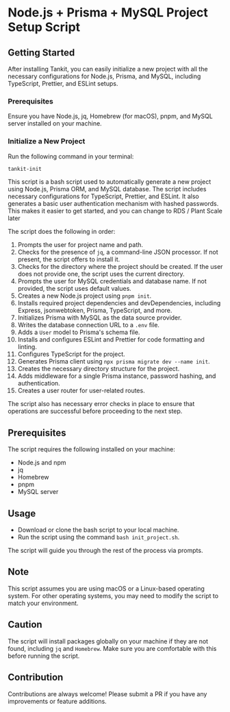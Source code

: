 # Node.js + Prisma + MySQL Project Setup Script

## Getting Started

After installing Tankit, you can easily initialize a new project with all the necessary configurations for Node.js, Prisma, and MySQL, including TypeScript, Prettier, and ESLint setups.

### Prerequisites

Ensure you have Node.js, jq, Homebrew (for macOS), pnpm, and MySQL server installed on your machine.

### Initialize a New Project

Run the following command in your terminal:

```bash
tankit-init
```

This script is a bash script used to automatically generate a new project using Node.js, Prisma ORM, and MySQL database. The script includes necessary configurations for TypeScript, Prettier, and ESLint. It also generates a basic user authentication mechanism with hashed passwords. This makes it easier to get started, and you can change to RDS / Plant Scale later

The script does the following in order:

1. Prompts the user for project name and path.
2. Checks for the presence of `jq`, a command-line JSON processor. If not present, the script offers to install it.
3. Checks for the directory where the project should be created. If the user does not provide one, the script uses the current directory.
4. Prompts the user for MySQL credentials and database name. If not provided, the script uses default values.
5. Creates a new Node.js project using `pnpm init`.
6. Installs required project dependencies and devDependencies, including Express, jsonwebtoken, Prisma, TypeScript, and more.
7. Initializes Prisma with MySQL as the data source provider.
8. Writes the database connection URL to a `.env` file.
9. Adds a `User` model to Prisma's schema file.
10. Installs and configures ESLint and Prettier for code formatting and linting.
11. Configures TypeScript for the project.
12. Generates Prisma client using `npx prisma migrate dev --name init`.
13. Creates the necessary directory structure for the project.
14. Adds middleware for a single Prisma instance, password hashing, and authentication.
15. Creates a user router for user-related routes.

The script also has necessary error checks in place to ensure that operations are successful before proceeding to the next step.

## Prerequisites

The script requires the following installed on your machine:

- Node.js and npm
- jq
- Homebrew
- pnpm
- MySQL server

## Usage

- Download or clone the bash script to your local machine.
- Run the script using the command `bash init_project.sh`.

The script will guide you through the rest of the process via prompts.

## Note

This script assumes you are using macOS or a Linux-based operating system. For other operating systems, you may need to modify the script to match your environment.

## Caution

The script will install packages globally on your machine if they are not found, including `jq` and `Homebrew`. Make sure you are comfortable with this before running the script.

## Contribution

Contributions are always welcome! Please submit a PR if you have any improvements or feature additions.

```

```
